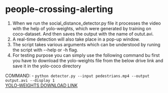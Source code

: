 # people-crossing-alerting

1. When we run the social_distance_detector.py file it processes the video with the help of yolo-weights, which were generated by training on coco-dataset. And then saves the output with the name of outut.avi.
2. A real-time detection will also take place in a pop-up window.
3. The script takes various arguments which can be understood by runing the script with --help or -h flag.
4. For testing purpose you can simply use the following command bu first you have to download the yolo-weights file from the below drive link and save it in the yolo-coco directory 

COMMAND: - `python detector.py --input pedestrians.mp4 --output output.avi --display 1` <br>
[YOLO-WEIGHTS DOWNLOAD LINK](https://drive.google.com/drive/folders/197lGZAEcf_4QYYSXqGTLI0o9Am9hwdy1)
